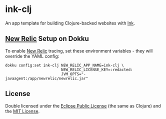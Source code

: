 # ink-clj 

An app template for building Clojure-backed websites with [Ink][i].

## [New Relic][nr] Setup on Dokku

To enable [New Relic][nr] tracing, set these environment variables - they will override the YAML config:

```
dokku config:set ink-clj NEW_RELIC_APP_NAME=ink-clj \
                         NEW_RELIC_LICENSE_KEY=:redacted:
                         JVM_OPTS="-javaagent:/app/newrelic/newrelic.jar"
```

## License

Double licensed under the [Eclipse Public License](http://www.eclipse.org/legal/epl-v10.html) (the same as Clojure) and
the [MIT License](http://opensource.org/licenses/MIT).

[i]: http://ink.sapo.pt
[nr]: http://www.newrelic.com
